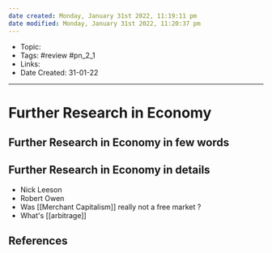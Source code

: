 ```yaml
---
date created: Monday, January 31st 2022, 11:19:11 pm
date modified: Monday, January 31st 2022, 11:20:37 pm
---
```


- Topic:
- Tags: #review #pn_2_1
- Links:
- Date Created: 31-01-22

---

# Further Research in Economy

## Further Research in Economy in few words

## Further Research in Economy in details

- Nick Leeson
- Robert Owen
- Was [[Merchant Capitalism]] really not a free market ?
- What's [[arbitrage]]

## References
